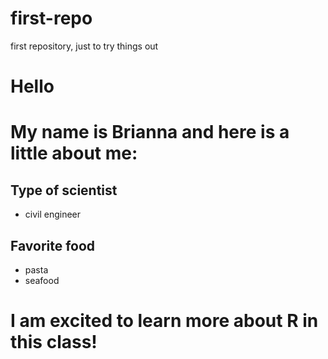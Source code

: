 # first-repo
first repository, just to try things out

# Hello
# My name is Brianna and here is a little about me:
## Type of scientist

- civil engineer
## Favorite food

- pasta
- seafood

# **I am excited to learn more about R in this class!**
